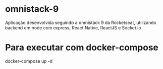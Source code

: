 # omnistack-9
Aplicação desenvolvida seguindo a omnistack 9 da Rocketseat, utilizando backend em node com express, React Native, ReactJS e Socket.io

# Para executar com docker-compose
  docker-compose up -d
